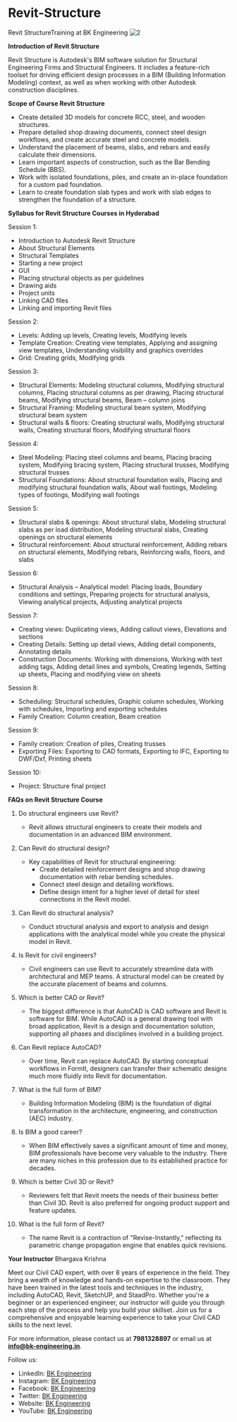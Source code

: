 # Revit-Structure
Revit StructureTraining at BK Engineering
![2](https://github.com/bkengineering/Revit-Structure/assets/136553846/de5346b3-dde8-40e4-a7cf-b0d9b4d3653d)


**Introduction of Revit Structure**

Revit Structure is Autodesk's BIM software solution for Structural Engineering Firms and Structural Engineers. It includes a feature-rich toolset for driving efficient design processes in a BIM (Building Information Modeling) context, as well as when working with other Autodesk construction disciplines.

**Scope of Course Revit Structure**

- Create detailed 3D models for concrete RCC, steel, and wooden structures.
- Prepare detailed shop drawing documents, connect steel design workflows, and create accurate steel and concrete models.
- Understand the placement of beams, slabs, and rebars and easily calculate their dimensions.
- Learn important aspects of construction, such as the Bar Bending Schedule (BBS).
- Work with isolated foundations, piles, and create an in-place foundation for a custom pad foundation.
- Learn to create foundation slab types and work with slab edges to strengthen the foundation of a structure.

**Syllabus for Revit Structure Courses in Hyderabad**

Session 1:
- Introduction to Autodesk Revit Structure
- About Structural Elements
- Structural Templates
- Starting a new project
- GUI
- Placing structural objects as per guidelines
- Drawing aids
- Project units
- Linking CAD files
- Linking and importing Revit files

Session 2:
- Levels: Adding up levels, Creating levels, Modifying levels
- Template Creation: Creating view templates, Applying and assigning view templates, Understanding visibility and graphics overrides
- Grid: Creating grids, Modifying grids

Session 3:
- Structural Elements: Modeling structural columns, Modifying structural columns, Placing structural columns as per drawing, Placing structural beams, Modifying structural beams, Beam – column joins
- Structural Framing: Modeling structural beam system, Modifying structural beam system
- Structural walls & floors: Creating structural walls, Modifying structural walls, Creating structural floors, Modifying structural floors

Session 4:
- Steel Modeling: Placing steel columns and beams, Placing bracing system, Modifying bracing system, Placing structural trusses, Modifying structural trusses
- Structural Foundations: About structural foundation walls, Placing and modifying structural foundation walls, About wall footings, Modeling types of footings, Modifying wall footings

Session 5:
- Structural slabs & openings: About structural slabs, Modeling structural slabs as per load distribution, Modeling structural slabs, Creating openings on structural elements
- Structural reinforcement: About structural reinforcement, Adding rebars on structural elements, Modifying rebars, Reinforcing walls, floors, and slabs

Session 6:
- Structural Analysis – Analytical model: Placing loads, Boundary conditions and settings, Preparing projects for structural analysis, Viewing analytical projects, Adjusting analytical projects

Session 7:
- Creating views: Duplicating views, Adding callout views, Elevations and sections
- Creating Details: Setting up detail views, Adding detail components, Annotating details
- Construction Documents: Working with dimensions, Working with text adding tags, Adding detail lines and symbols, Creating legends, Setting up sheets, Placing and modifying view on sheets

Session 8:
- Scheduling: Structural schedules, Graphic column schedules, Working with schedules, Importing and exporting schedules
- Family Creation: Column creation, Beam creation

Session 9:
- Family creation: Creation of piles, Creating trusses
- Exporting Files: Exporting to CAD formats, Exporting to IFC, Exporting to DWF/Dxf, Printing sheets

Session 10:
- Project: Structure final project

**FAQs on Revit Structure Course**

1. Do structural engineers use Revit?
   - Revit allows structural engineers to create their models and documentation in an advanced BIM environment.

2. Can Revit do structural design?
   - Key capabilities of Revit for structural engineering:
     - Create detailed reinforcement designs and shop drawing documentation with rebar bending schedules.
     - Connect steel design and detailing workflows.
     - Define design intent for a higher level of detail for steel connections in the Revit model.

3. Can Revit do structural analysis?
   - Conduct structural analysis and export to analysis and design applications with the analytical model while you create the physical model in Revit.

4. Is Revit for civil engineers?
   - Civil engineers can use Revit to accurately streamline data with architectural and MEP teams. A structural model can be created by the accurate placement of beams and columns.

5. Which is better CAD or Revit?
   - The biggest difference is that AutoCAD is CAD software and Revit is software for BIM. While AutoCAD is a general drawing tool with broad application, Revit is a design and documentation solution, supporting all phases and disciplines involved in a building project.

6. Can Revit replace AutoCAD?
   - Over time, Revit can replace AutoCAD. By starting conceptual workflows in FormIt, designers can transfer their schematic designs much more fluidly into Revit for documentation.

7. What is the full form of BIM?
   - Building Information Modeling (BIM) is the foundation of digital transformation in the architecture, engineering, and construction (AEC) industry.

8. Is BIM a good career?
   - When BIM effectively saves a significant amount of time and money, BIM professionals have become very valuable to the industry. There are many niches in this profession due to its established practice for decades.

9. Which is better Civil 3D or Revit?
   - Reviewers felt that Revit meets the needs of their business better than Civil 3D. Revit is also preferred for ongoing product support and feature updates.

10. What is the full form of Revit?
    - The name Revit is a contraction of "Revise-Instantly," reflecting its parametric change propagation engine that enables quick revisions.

**Your Instructor**
Bhargava Krishna

Meet our Civil CAD expert, with over 8 years of experience in the field. They bring a wealth of knowledge and hands-on expertise to the classroom. They have been trained in the latest tools and techniques in the industry, including AutoCAD, Revit, SketchUP, and StaadPro. Whether you're a beginner or an experienced engineer, our instructor will guide you through each step of the process and help you build your skillset. Join us for a comprehensive and enjoyable learning experience to take your Civil CAD skills to the next level.

For more information, please contact us at **7981328897** or email us at **info@bk-engineering.in**.

Follow us:
- LinkedIn: [BK Engineering](https://www.linkedin.com/company/bk-engineering-in)
- Instagram: [BK Engineering](https://www.instagram.com/bkengineering)
- Facebook: [BK Engineering](https://www.facebook.com/bkengineering.in)
- Twitter: [BK Engineering](https://twitter.com/bkengineeringin)
- Website: [BK Engineering](https://bk-engineering.in/)
- YouTube: [BK Engineering](https://www.youtube.com/@bkengineering)
